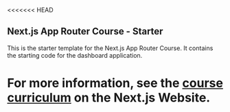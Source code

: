 <<<<<<< HEAD

## Next.js App Router Course - Starter

This is the starter template for the Next.js App Router Course. It contains the starting code for the dashboard application.

# For more information, see the [course curriculum](https://nextjs.org/learn) on the Next.js Website.
